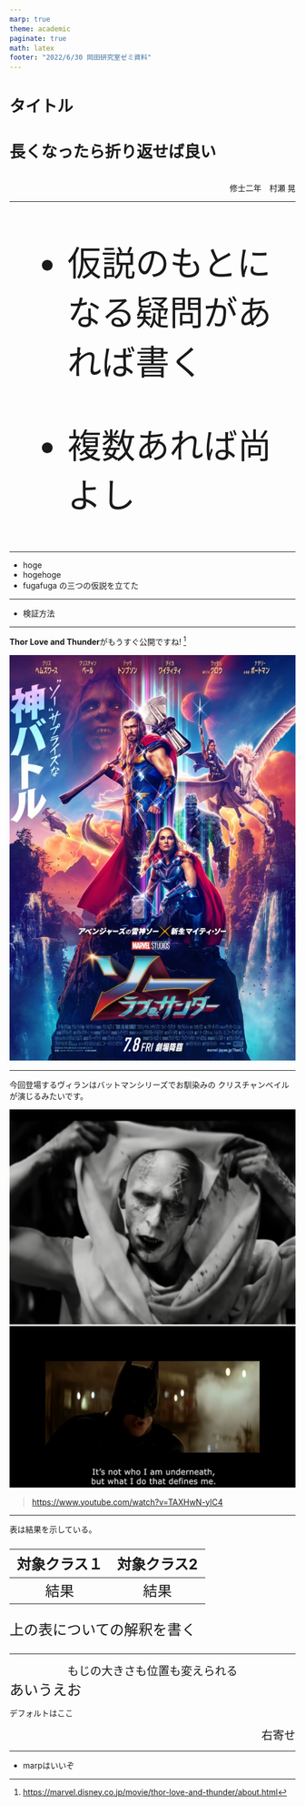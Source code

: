 ```yaml
---
marp: true
theme: academic
paginate: true
math: latex
footer: "2022/6/30 岡田研究室ゼミ資料"
---
```


<!-- _class: lead -->

# タイトル
# 長くなったら折り返せば良い

<br>

<div style="text-align:right">
修士二年　村瀬 晃
</div>


---
<!-- _header: 疑問 -->

<span style="font-size:45pt">

- 仮説のもとになる疑問があれば書く

- 複数あれば尚よし
</span>

---

<!-- _header: 仮説 -->

- hoge
- hogehoge
- fugafuga
の三つの仮説を立てた

---
<!-- _header: 検証方法 -->

- 検証方法

---
<!-- _header: アイスブレイク -->

**Thor Love and Thunder**がもうすぐ公開ですね! [^1]

[^1]: https://marvel.disney.co.jp/movie/thor-love-and-thunder/about.html

![center height:400px](./figs/story_thor-love-and-thunder_04.jpg)


<!-- _footer: . -->



---

<!-- _header: アイスブレイク -->

今回登場するヴィランはバットマンシリーズでお馴染みの
クリスチャンベイルが演じるみたいです。

![left height:285px](./figs/gorr_the_god_butcher.jpg) ![right height:285px](./figs/maxresdefault.jpg)


> https://www.youtube.com/watch?v=TAXHwN-ylC4
<!-- _footer: . -->

---

<!-- _header: 結果 -->

表は結果を示している。

<span style="font-size:19pt">

| 対象クラス１|対象クラス2|
| :---: | :---: | 
| 結果 | 結果 |


</span>

<span style="font-size:19pt">

上の表についての解釈を書く

</span>

---



<span style="font-size:15pt ">
<div style="text-align:center">
もじの大きさも位置も変えられる
</div>
</span>
<span style="font-size:19pt">
あいうえお
</span>

デフォルトはここ

<span style="font-size:15pt ">
<div style="text-align:right">
右寄せ
</div>
</span>

---

<!-- _header: 考察とまとめ -->

- marpはいいぞ

